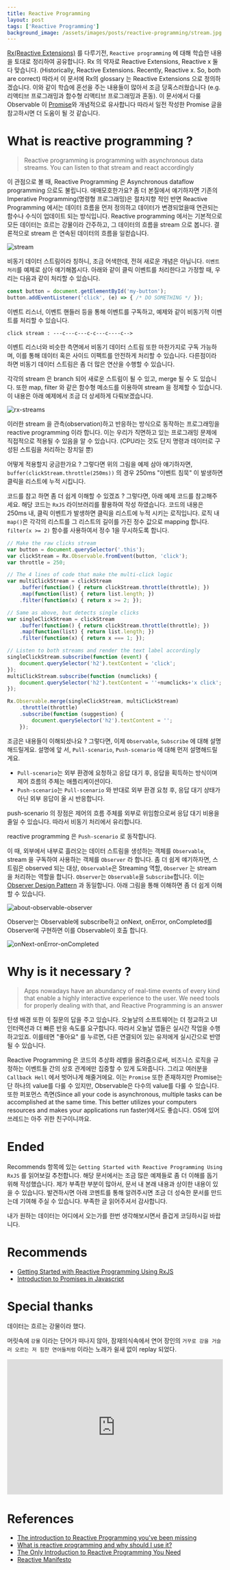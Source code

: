 ```yaml
---
title: Reactive Programming
layout: post
tags: ['Reactive Programming']
background_image: /assets/images/posts/reactive-programming/stream.jpg
---
```


[Rx(Reactive Extensions)](https://archive.codeplex.com/?p=rx) 를 다루기전, `Reactive programming` 에 대해 학습한 내용을 토대로 정리하여 공유합니다.
Rx 의 약자로 Reactive Extensions, Reactive x 둘 다 맞습니다. (Historically, Reactive Extensions. Recently, Reactive x. So, both are correct)
따라서 이 문서에 Rx의 glossary 는 Reactive Extensions 으로 정의하겠습니다.
이와 같이 학습에 혼선을 주는 내용들이 많아서 조금 당혹스러웠습니다 (e.g. 리액티브 프로그래밍과 함수형 리액티브 프로그래밍과 혼동).
이 문서에서 다룰 Observable 이 [Promise](https://blog.hax0r.info/2017-09-19/Introduction-to-promises-in-javascript/)와 개념적으로 유사합니다 따라서 일전 작성한 Promise 글을 참고하시면 더 도움이 될 것 같습니다.

# What is reactive programming ?

> Reactive programming is programming with asynchronous data streams. You can listen to that stream and react accordingly

이 관점으로 볼 때, Reactive Programming 은 Asynchronous dataflow programming 으로도 불립니다.
애매모호한가요?
좀 더 본질에서 얘기하자면 기존의 Imperative Programming(명령형 프로그래밍)은 절차지향 적인 반면 Reactive Programming 에서는 데이터 흐름을 먼저 정의하고 데이터가 변경되었을때 연관되는 함수나 수식이 업데이트 되는 방식입니다.
Reactive programming 에서는 기본적으로 모든 데이터는 흐르는 강물이라 간주하고, 그 데이터의 흐름을 stream 으로 봅니다.
결론적으로 stream 은 연속된 데이터의 흐름을 일컫습니다.

![stream](/assets/images/posts/reactive-programming/stream.jpg)

비동기 데이터 스트림이라 칭하니, 조금 어색한데, 전혀 새로운 개념은 아닙니다.
`이벤트 처리`를 예제로 삼아 얘기해봅시다.
아래와 같이 클릭 이벤트를 처리한다고 가정할 때, 우리는 다음과 같이 처리할 수 있습니다.

```javascript
const button = document.getElementById('my-button');
button.addEventListener('click', (e) => { /* DO SOMETHING */ });
```

이벤트 리스너, 이벤트 핸들러 등을 통해 이벤트를 구독하고, 예제와 같이 비동기적 이벤트를 처리할 수 있습니다.

```
click stream : ---c---c---c-c---c----c-->
```

이벤트 리스너와 비슷한 측면에서 비동기 데이터 스트림 또한 마찬가지로 구독 가능하며, 이를 통해 데이터 혹은 사이드 이펙트를 안전하게 처리할 수 있습니다.
다른점이라 하면 비동기 데이터 스트림은 좀 더 많은 연산을 수행할 수 있습니다.

각각의 stream 은 branch 되어 새로운 스트림이 될 수 있고, merge 될 수 도 있습니다.
또한 map, filter 와 같은 함수형 메소드를 이용하여 stream 을 정제할 수 있습니다. 이 내용은 아래 예제에서 조금 더 상세하게 다뤄보겠습니다.


![rx-streams](/assets/images/posts/reactive-programming/rx-streams.png)


이러한 stream 을 관측(observation)하고 반응하는 방식으로 동작하는 프로그래밍을 reactive programming 이라 합니다.
이는 우리가 직면하고 있는 프로그래밍 문제에 직접적으로 적용될 수 있음을 알 수 있습니다. (CPU라는 것도 단지 명령과 데이터로 구성된 스트림을 처리하는 장치일 뿐)

어떻게 적용할지 궁금한가요 ?
그렇다면 위의 그림을 예제 삼아 얘기하자면, `buffer(clickStream.throttle(250ms))` 의 경우 250ms "이벤트 침묵" 이 발생하면 클릭을 리스트에 누적 시킵니다.

코드를 참고 하면 좀 더 쉽게 이해할 수 있겠죠 ?
그렇다면, 아래 예제 코드를 참고해주세요.
해당 코드는 `RxJS` 라이브러리를 활용하여 작성 하였습니다. 코드의 내용은 250ms 내, 클릭 이벤트가 발생하면 클릭을 리스트에 누적 시키는 로직입니다.
로직 내 `map()`은 각각의 리스트를 그 리스트의 길이를 가진 정수 값으로 mapping 합니다. `filter(x >= 2)` 함수를 사용하여서 정수 1을 무시하도록 합니다.

```javascript
// Make the raw clicks stream
var button = document.querySelector('.this');
var clickStream = Rx.Observable.fromEvent(button, 'click');
var throttle = 250;

// The 4 lines of code that make the multi-click logic
var multiClickStream = clickStream
    .buffer(function() { return clickStream.throttle(throttle); })
    .map(function(list) { return list.length; })
    .filter(function(x) { return x >= 2; });

// Same as above, but detects single clicks
var singleClickStream = clickStream
    .buffer(function() { return clickStream.throttle(throttle); })
    .map(function(list) { return list.length; })
    .filter(function(x) { return x === 1; });

// Listen to both streams and render the text label accordingly
singleClickStream.subscribe(function (event) {
    document.querySelector('h2').textContent = 'click';
});
multiClickStream.subscribe(function (numclicks) {
    document.querySelector('h2').textContent = ''+numclicks+'x click';
});

Rx.Observable.merge(singleClickStream, multiClickStream)
    .throttle(throttle)
    .subscribe(function (suggestion) {
        document.querySelector('h2').textContent = '';
    });
```

조금은 내용들이 이해되셨나요 ?
그렇다면, 이제 `Observable`, `Subscribe` 에 대해 설명해드릴게요.
설명에 앞 서, `Pull-scenario`, `Push-scenario` 에 대해 먼저 설명해드릴게요.

- `Pull-scenario`는 외부 환경에 요청하고 응답 대기 후, 응답을 획득하는 방식이며 제어 흐름의 주체는 애플리케이션이다.
- `Push-scenario`는 `Pull-scenario` 와 반대로 외부 환경 요청 후, 응답 대기 상태가 아닌 외부 응답이 올 시 반응합니다.

push-scenario 의 장점은 제어의 흐름 주체를 외부로 위임함으로써 응답 대기 비용을 줄일 수 있습니다. 따라서 비동기 처리에서 유리합니다.

reactive programming 은 `Push-scenario` 로 동작합니다.

이 때, 외부에서 내부로 흘러오는 데이터 스트림을 생성하는 객체를 `Observable`, stream 을 구독하여 사용하는 객체를 `Observer` 라 합니다.
좀 더 쉽게 얘기하자면, 스트림은 observed 되는 대상, `Observable`은 Streaming 역할, `Observer` 는 stream 을 처리하는 역할을 합니다.
`Observer`는 `Observable`을 `Subscribe`합니다.
이는 [Observer Design Pattern](https://en.wikipedia.org/wiki/Observer_pattern) 과 동일합니다.
아래 그림을 통해 이해하면 좀 더 쉽게 이해할 수 있습니다.


![about-observable-observer](/assets/images/posts/reactive-programming/about-observable-observer.jpg)


Observer는 Observable에 subscribe하고 onNext, onError, onCompleted를 Observer에 구현하면 이를 Observable이 호출 합니다.


![onNext-onError-onCompleted](/assets/images/posts/reactive-programming/ob-ob.png)


# Why is it necessary ?

> Apps nowadays have an abundancy of real-time events of every kind that enable a highly interactive experience to the user. We need tools for properly dealing with that, and Reactive Programming is an answer

탄생 배경 또한 이 질문의 답을 주고 있습니다.
오늘날의 소프트웨어는 더 정교하고 UI 인터랙션과 더 빠른 반응 속도를 요구합니다.
따라서 오늘날 앱들은 실시간 작업을 수행하고있죠. 이를테면 "좋아요" 를 누르면, 다른 연결되어 있는 유저에게 실시간으로 반영될 수 있습니다.

Reactive Programming 은 코드의 추상화 레벨을 올려줌으로써, 비즈니스 로직을 규정하는 이벤트들 간의 상호 관계에만 집중할 수 있게 도와줍니다.
그리고 여러분을 `Callback Hell` 에서 벗어나게 해줄거에요.
이는 `Promise` 또한 존재하지만 Promise는 단 하나의 value를 다룰 수 있지만, Observable은 다수의 value를 다룰 수 있습니다.
또한 퍼포먼스 측면(Since all your code is asynchronous, multiple tasks can be accomplished at the same time. This better utilizes your computers resources and makes your applications run faster)에서도 좋습니다.
OS에 있어 쓰레드는 아주 귀한 친구이니까요.

# Ended

Recommends 항목에 있는 `Getting Started with Reactive Programming Using RxJS` 를 읽어보길 추천합니다.
해당 문서에서는 조금 많은 예제들로 좀 더 이해를 돕기 위해 작성했습니다.
제가 부족한 부분이 많아서, 문서 내 본래 내용과 상이한 내용이 있을 수 있습니다. 발견하시면 아래 코멘트를 통해 알려주시면 조금 더 성숙한 문서를 만드는데 기여해 주실 수 있습니다.
부족한 글 읽어주셔서 감사합니다.

내가 원하는 데이터는 어디에서 오는가를 한번 생각해보시면서 즐겁게 코딩하시길 바랍니다.

# Recommends

- [Getting Started with Reactive Programming Using RxJS](https://blog.hax0r.info/2018-05-10/getting-started-with-reactive-programming-using-rxjs/)
- [Introduction to Promises in Javascript](https://blog.hax0r.info/2017-09-19/Introduction-to-promises-in-javascript/)

# Special thanks

데이터는 흐르는 강물이라 했다.

머릿속에 `강물` 이라는 단어가 떠나지 않아, 잠재의식속에서 연어 장인의 `거꾸로 강을 거슬러 오르는 저 힘찬 연어들처럼` 이라는 노래가 쉴새 없이 replay 되었다.

<iframe width="100%" height="315" src="https://www.youtube.com/embed/ccPGT05-jHA?rel=0&amp;controls=0&amp;showinfo=0&amp;start=20" frameborder="0" allow="autoplay; encrypted-media" allowfullscreen></iframe>

# References

- [The introduction to Reactive Programming you've been missing](https://gist.github.com/staltz/868e7e9bc2a7b8c1f754)
- [What is reactive programming and why should I use it?](https://www.cocoawithlove.com/blog/reactive-programming-what-and-why.html)
- [The Only Introduction to Reactive Programming You Need](https://dzone.com/articles/only-introduction-reactive)
- [Reactive Manifesto](https://www.reactivemanifesto.org/)